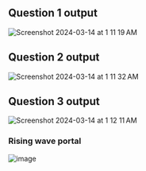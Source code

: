 ## Question 1 output

![Screenshot 2024-03-14 at 1 11 19 AM](https://github.com/rtilwalia/DataEngineerZoomcamp_2024/assets/32938713/1e2c5d84-0117-403f-8a82-6b849f3e689d)


## Question 2 output

![Screenshot 2024-03-14 at 1 11 32 AM](https://github.com/rtilwalia/DataEngineerZoomcamp_2024/assets/32938713/b1506a76-1900-4d45-b4b7-adb557d80f87)


## Question 3 output

![Screenshot 2024-03-14 at 1 12 11 AM](https://github.com/rtilwalia/DataEngineerZoomcamp_2024/assets/32938713/22b7a248-271b-42d9-8446-c1bbcb6e3c84)

### Rising wave portal

![image](https://github.com/rtilwalia/DataEngineerZoomcamp_2024/assets/32938713/908a7430-7981-4d8e-9cb3-1a910ec7e7d1)




